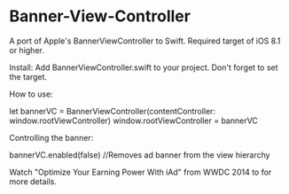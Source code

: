 # Banner-View-Controller

A port of Apple's BannerViewController to Swift. Required target of iOS 8.1 or higher.

Install:
Add BannerViewController.swift to your project. Don't forget to set the target.

How to use:
  
   let bannerVC = BannerViewController(contentController: window.rootViewController)
    window.rootViewController = bannerVC


Controlling the banner:

   bannerVC.enabled(false) //Removes ad banner from the view hierarchy 

Watch "Optimize Your Earning Power With iAd" from WWDC 2014 to for more details.
